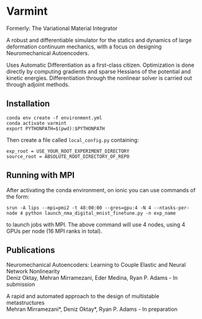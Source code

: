 # Varmint
Formerly: The Variational Material Integrator

A robust and differentiable simulator for the statics and dynamics of large
deformation continuum mechanics, with a focus on designing Neuromechanical Autoencoders.

Uses Automatic Differentiation as a first-class citizen. Optimization is done directly
by computing gradients and sparse Hessians of the potential and kinetic energies.
Differentiation through the nonlinear solver is carried out through adjoint methods.

## Installation
```
conda env create -f environment.yml
conda activate varmint
export PYTHONPATH=$(pwd):$PYTHONPATH
```

Then create a file called `local_config.py` containing:
```
exp_root = USE_YOUR_ROOT_EXPERIMENT_DIRECTORY
source_root = ABSOLUTE_ROOT_DIRECTORY_OF_REPO
```

## Running with MPI
After activating the conda environment, on ionic you can use commands of the form:
```
srun -A lips --mpi=pmi2 -t 48:00:00 --gres=gpu:4 -N 4 --ntasks-per-node 4 python launch_nma_digital_mnist_finetune.py -n exp_name
```
to launch jobs with MPI. The above command will use 4 nodes, using 4 GPUs per node (16 MPI ranks in total).

## Publications
Neuromechanical Autoencoders: Learning to Couple Elastic and Neural Network Nonlinearity\
Deniz Oktay, Mehran Mirramezani, Eder Medina, Ryan P. Adams - In submission

A rapid and automated approach to the design of multistable metastructures\
Mehran Mirramezani\*, Deniz Oktay\*, Ryan P. Adams - In preparation

